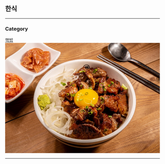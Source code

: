 ## 한식

---

### Category

[핵밥](/hackbob/hackbob.md)
<img src="hackbob/img/food.jpg?raw=true"/>


---
